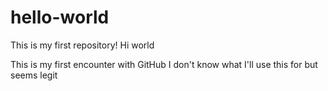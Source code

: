 # hello-world
This is my first repository! Hi world

This is my first encounter with GitHub I don't know what I'll use this for but seems legit
